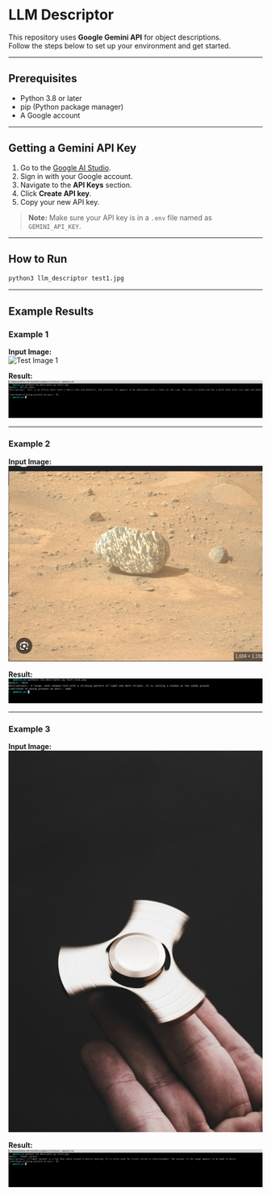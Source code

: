 # LLM Descriptor

This repository uses **Google Gemini API** for object descriptions.  
Follow the steps below to set up your environment and get started.  

---

## Prerequisites

- Python 3.8 or later  
- pip (Python package manager)  
- A Google account  

---

## Getting a Gemini API Key

1. Go to the [Google AI Studio](https://aistudio.google.com/).  
2. Sign in with your Google account.  
3. Navigate to the **API Keys** section.  
4. Click **Create API key**.  
5. Copy your new API key.

> **Note:** Make sure your API key is in a `.env` file named as `GEMINI_API_KEY`.

---

## How to Run

```bash
python3 llm_descriptor test1.jpg
```

---

## Example Results

### Example 1

**Input Image:**  
![Test Image 1](test/test1.jpg)

**Result:**  
![Result 1](assets/test1_result.png)

---

### Example 2

**Input Image:**  
![Test Image 2](test/test2.png)

**Result:**  
![Result 2](assets/test2_result.png)

---

### Example 3

**Input Image:**  
![Alt_text](test/test3.jpg)

**Result:**  
![Alt_text](assets/test3_result.png)

